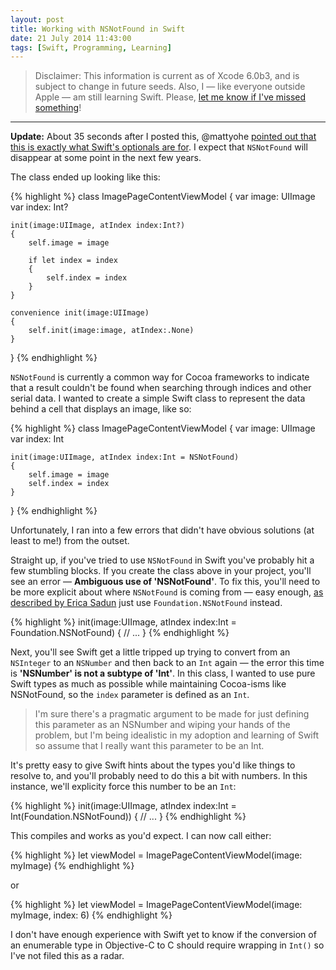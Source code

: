 ```yaml
---
layout: post
title: Working with NSNotFound in Swift
date: 21 July 2014 11:43:00
tags: [Swift, Programming, Learning]
---
```


> Disclaimer: This information is current as of Xcode 6.0b3, and is subject to change in future seeds. Also, I — like everyone outside Apple — am still learning Swift. Please, [let me know if I've missed something](https://twitter.com/tonyarnold/)!

---

**Update:** About 35 seconds after I posted this, @mattyohe [pointed out that this is exactly what Swift's optionals are for](https://twitter.com/mattyohe/status/491054206795923456). I expect that `NSNotFound` will disappear at some point in the next few years.

The class ended up looking like this:

{% highlight %}
class ImagePageContentViewModel
{
    var image: UIImage
    var index: Int?

    init(image:UIImage, atIndex index:Int?)
    {
        self.image = image

        if let index = index
        {
            self.index = index
        }
    }

    convenience init(image:UIImage)
    {
        self.init(image:image, atIndex:.None)
    }
}
{% endhighlight %}

`NSNotFound` is currently a common way for Cocoa frameworks to indicate that a result couldn't be found when searching through indices and other serial data. I wanted to create a simple Swift class to represent the data behind a cell that displays an image, like so:

{% highlight %}
class ImagePageContentViewModel
{
    var image: UIImage
    var index: Int

    init(image:UIImage, atIndex index:Int = NSNotFound)
    {
        self.image = image
        self.index = index
    }
}
{% endhighlight %}

Unfortunately, I ran into a few errors that didn't have  obvious solutions (at least to me!) from the outset.

Straight up, if you've tried to use `NSNotFound` in Swift you've probably hit a few stumbling blocks. If you create the class above in your project, you'll see an error — **Ambiguous use of 'NSNotFound'**. To fix this, you'll need to be more explicit about where `NSNotFound` is coming from — easy enough, [as described by Erica Sadun](http://ericasadun.com/2014/06/13/swift-fixing-ambiguous-use-of-nsnotfound/) just use `Foundation.NSNotFound` instead.

{% highlight %}
init(image:UIImage, atIndex index:Int = Foundation.NSNotFound) {
    // ...
}
{% endhighlight %}

Next, you'll see Swift get a little tripped up trying to convert from an `NSInteger` to an `NSNumber` and then back to an `Int` again — the error this time is **'NSNumber' is not a subtype of 'Int'**. In this class, I wanted to use pure Swift types as much as possible while maintaining Cocoa-isms like NSNotFound, so the `index` parameter is defined as an `Int`.

> I'm sure there's a pragmatic argument to be made for just defining this parameter as an NSNumber and wiping your hands of the problem, but I'm being idealistic in my adoption and learning of Swift so assume that I really want this parameter to be an Int.

It's pretty easy to give Swift hints about the types you'd like things to resolve to, and you'll probably need to do this a bit with numbers. In this instance, we'll explicity force this number to be an `Int`:

{% highlight %}
init(image:UIImage, atIndex index:Int = Int(Foundation.NSNotFound)) {
    // ...
}
{% endhighlight %}

This compiles and works as you'd expect. I can now call either:

{% highlight %}
let viewModel = ImagePageContentViewModel(image: myImage)
{% endhighlight %}

or

{% highlight %}
let viewModel = ImagePageContentViewModel(image: myImage, index: 6)
{% endhighlight %}

I don't have enough experience with Swift yet to know if the conversion of an enumerable type in Objective-C to C should require wrapping in `Int()` so I've not filed this as a radar.
